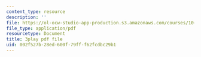 ```yaml
---
content_type: resource
description: ''
file: https://ol-ocw-studio-app-production.s3.amazonaws.com/courses/10-34-numerical-methods-applied-to-chemical-engineering-fall-2015/002f527b28ed600f79fff62fcdbc29b1_u72VF_VDp2k.pdf
file_type: application/pdf
resourcetype: Document
title: 3play pdf file
uid: 002f527b-28ed-600f-79ff-f62fcdbc29b1
---
```

